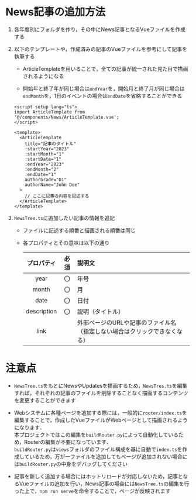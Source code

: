 # News記事の追加方法

1. 各年度別にフォルダを作り，その中にNews記事となるVueファイルを作成する

1. 以下のテンプレートや，作成済みの記事のVueファイルを参考にして記事を執筆する

    - ArticleTemplateを用いることで，全ての記事が統一された見た目で描画されるようになる

    - 開始年と終了年が同じ場合は`endYear`を，開始月と終了月が同じ場合は`endMonth`を，1日のイベントの場合は`endDate`を省略することができる

    ```vue
    <script setup lang="ts">
    import ArticleTemplate from '@/components/News/ArticleTemplate.vue';
    </script>

    <template>
      <ArticleTemplate
        title="記事のタイトル"
        :startYear="2023"
        :startMonth="1"
        :startDate="1"
        :endYear="2023"
        :endMonth="2"
        :endDate="1"
        authorGrade="D1"
        authorName="John Doe"
      >
        // ここに記事の内容を記述する
      </ArticleTemplate>
    </template>
    ```

1. `NewsTree.ts`に追加したい記事の情報を追記

    - ファイルに記述する順番と描画される順番は同じ

    - 各プロパティとその意味は以下の通り

        |プロパティ|必須|説明文|
        |:---:|:---:|:---|
        |year|〇|年号|
        |month|〇|月|
        |date|〇|日付|
        |description|〇|説明（タイトル）|
        |link||外部ページのURLや記事のファイル名（指定しない場合はクリックできなくなる）|


# 注意点

- `NewsTree.ts`をもとにNewsやUpdatesを描画するため，`NewsTres.ts`を編集すれば，それぞれの記事のファイルを削除することなく描画するコンテンツを変更することができます

- Webシステムに各種ページを追加する際には，一般的に`router/index.ts`を編集することで，作成したVueファイルがWebページとして描画されるようになります．<br/>
本プロジェクトではこの編集を`buildRouter.py`によって自動化しているため，Routerの編集が不要になっています．<br/>
`buildRouter.py`は`views`フォルダのファイル構成を基に自動で`index.ts`を作成しているため，万が一ファイルを追加してもページが追加されない場合には`buildRouter.py`の中身をデバッグしてください

- 記事を新しく追加する場合にはホットリロードが対応しないため，記事となるVueファイルの追加を行い，News記事の場合には`NewsTree.ts`の編集を行った上で，`npm run serve`を命令することで，ページが反映されます